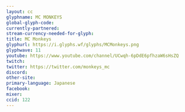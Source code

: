 ```yaml
---
layout: cc
glyphname: MC MONKEYS
global-glyph-code: 
currently-partnered: 
stream-currency-needed-for-glyph: 
title: MC Monkeys
glyphurl: https://i.glyphs.wf/glyphs/MCMonkeys.png
glyphwave: 11
youtube: https://www.youtube.com/channel/UCwqh-6pDdE6pfhzaW6sHsZQ
twitch: 
twitter: https://twitter.com/monkeys_mc
discord: 
other-site: 
primary-language: Japanese
facebook: 
mixer: 
ccid: 122
---
```


